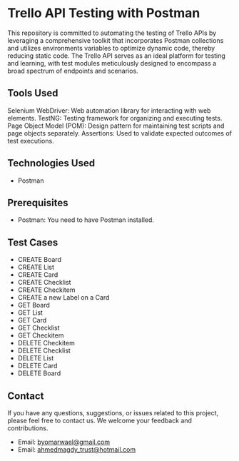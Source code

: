 # Trello API Testing with Postman

This repository is committed to automating the testing of Trello APIs by leveraging a comprehensive toolkit that incorporates Postman collections and utilizes environments variables to optimize dynamic code, thereby reducing static code. The Trello API serves as an ideal platform for testing and learning, with test modules meticulously designed to encompass a broad spectrum of endpoints and scenarios.

## Tools Used

Selenium WebDriver: Web automation library for interacting with web elements.
TestNG: Testing framework for organizing and executing tests.
Page Object Model (POM): Design pattern for maintaining test scripts and page objects separately.
Assertions: Used to validate expected outcomes of test executions.

## Technologies Used

- Postman

## Prerequisites

- Postman: You need to have Postman installed.

## Test Cases

- CREATE Board
- CREATE List
- CREATE Card
- CREATE Checklist
- CREATE Checkitem
- CREATE a new Label on a Card
- GET Board
- GET List
- GET Card
- GET Checklist
- GET Checkitem
- DELETE Checkitem
- DELETE Checklist
- DELETE List
- DELETE Card
- DELETE Board

## Contact

If you have any questions, suggestions, or issues related to this project, please feel free to contact us. We welcome your feedback and contributions.

- Email: byomarwael@gmail.com
- Email: ahmedmagdy_trust@hotmail.com
